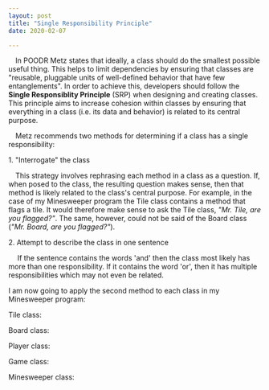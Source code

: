 ```yaml
---
layout: post
title: "Single Responsibility Principle"
date: 2020-02-07

---
```


<p>&emsp;In POODR Metz states that ideally, a class should do the smallest possible useful thing. This helps to limit dependencies by ensuring that classes are "reusable, pluggable units of well-defined behavior that have few entanglements". In order to achieve this, developers should follow the <b>Single Responsiblity Principle</b> (SRP) when designing and creating classes. This principle aims to increase cohesion within classes by ensuring that everything in a class (i.e. its data and behavior) is related to its central purpose.</p>

<p>&emsp;Metz recommends two methods for determining if a class has a single responsibility:</p>
<p>1. "Interrogate" the class</p>
<p>&emsp;This strategy involves rephrasing each method in a class as a question. If, when posed to the class, the resulting question makes sense, then that method is likely related to the class's central purpose. For example, in the case of my Minesweeper program the Tile class contains a method that flags a tile. It would therefore make sense to ask the Tile class, <em>"Mr. Tile, are you flagged?"</em>. The same, however, could not be said of the Board class (<em>"Mr. Board, are you flagged?"</em>).
<p>2. Attempt to describe the class in one sentence</p>
<p>&emsp; If the sentence contains the words 'and' then the class most likely has more than one responsibility. If it contains the word 'or', then it has multiple responsibilities which may not even be related.</p>

<p>I am now going to apply the second method to each class in my Minesweeper program:</p>

<p>Tile class:</p>
<p>Board class:</p>
<p>Player class:</p>
<p>Game class:</p>
<p>Minesweeper class:</p>

